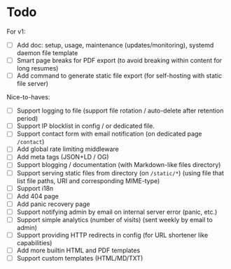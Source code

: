 # Todo

For v1:
- [ ] Add doc: setup, usage, maintenance (updates/monitoring), systemd daemon file template
- [ ] Smart page breaks for PDF export (to avoid breaking within content for long resumes)
- [ ] Add command to generate static file export (for self-hosting with static file server)

Nice-to-haves:
- [ ] Support logging to file (support file rotation / auto-delete after retention period)
- [ ] Support IP blocklist in config / or dedicated file.
- [ ] Support contact form with email notification (on dedicated page `/contact`)
- [ ] Add global rate limiting middleware
- [ ] Add meta tags (JSON+LD / OG)
- [ ] Support blogging / documentation (with Markdown-like files directory)
- [ ] Support serving static files from directory (on `/static/*`) (using file that list file paths, URI and corresponding MIME-type)
- [ ] Support i18n
- [ ] Add 404 page
- [ ] Add panic recovery page
- [ ] Support notifying admin by email on internal server error (panic, etc.)
- [ ] Support simple analytics (number of visits) (sent weekly by email to admin)
- [ ] Support providing HTTP redirects in config (for URL shortener like capabilities)
- [ ] Add more builtin HTML and PDF templates
- [ ] Support custom templates (HTML/MD/TXT)
